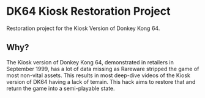 # DK64 Kiosk Restoration Project
Restoration project for the Kiosk Version of Donkey Kong 64.

## Why?

The Kiosk version of Donkey Kong 64, demonstrated in retailers in September 1999, has a lot of data missing as Rareware stripped the game of most non-vital assets. This results in most deep-dive videos of the Kiosk version of DK64 having a lack of terrain. This hack aims to restore that and return the game into a semi-playable state.
